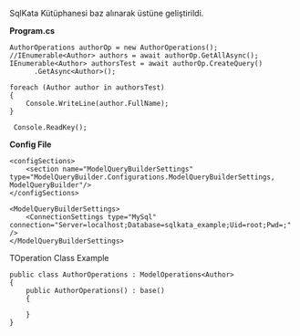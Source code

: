 SqlKata Kütüphanesi baz alınarak üstüne geliştirildi.

**Program.cs**

	AuthorOperations authorOp = new AuthorOperations();
    //IEnumerable<Author> authors = await authorOp.GetAllAsync();
    IEnumerable<Author> authorsTest = await authorOp.CreateQuery()
          .GetAsync<Author>();

    foreach (Author author in authorsTest)
    {
        Console.WriteLine(author.FullName);
    }

     Console.ReadKey();

**Config File**

    <configSections>
		<section name="ModelQueryBuilderSettings" type="ModelQueryBuilder.Configurations.ModelQueryBuilderSettings, ModelQueryBuilder"/>
	</configSections>

	<ModelQueryBuilderSettings>
		<ConnectionSettings type="MySql" connection="Server=localhost;Database=sqlkata_example;Uid=root;Pwd=;" />
	</ModelQueryBuilderSettings>


TOperation Class Example

    public class AuthorOperations : ModelOperations<Author>
    {
        public AuthorOperations() : base()
        {

        }
    }

